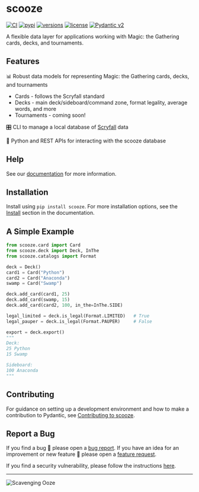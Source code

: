 # scooze

[![CI](https://img.shields.io/github/actions/workflow/status/arcavios/scooze/pytest.yml?branch=dev&logo=github&label=CI)](https://github.com/arcavios/scooze/actions?query=event%3Apush+branch%3Adev+workflow%3Apytest)
[![pypi](https://img.shields.io/pypi/v/scooze.svg)](https://pypi.python.org/pypi/scooze)
[![versions](https://img.shields.io/pypi/pyversions/scooze.svg)](https://github.com/arcavios/scooze)
[![license](https://img.shields.io/github/license/arcavios/scooze.svg)](https://github.com/arcavios/scooze/blob/dev/LICENSE)
[![Pydantic v2](https://img.shields.io/endpoint?url=https://raw.githubusercontent.com/pydantic/pydantic/main/docs/badge/v2.json)](https://pydantic.dev)
<!-- TODO(#258): Add LICENSE badge -->

A flexible data layer for applications working with Magic: the Gathering cards, decks, and tournaments.

## Features

📊 Robust data models for representing Magic: the Gathering cards, decks, and tournaments

- Cards - follows the Scryfall standard
- Decks - main deck/sideboard/command zone, format legality, average words, and more
- Tournaments - coming soon!

🎛️ CLI to manage a local database of [Scryfall](https://scryfall.com/docs/api/bulk-data) data

🐍 Python and REST APIs for interacting with the scooze database

## Help

See our [documentation](https://scooze.readthedocs.io/en/latest) for more information.

## Installation

Install using `pip install scooze`. For more installation options, see the [Install](https://scooze.readthedocs.io/en/latest/installation) section in the documentation.

## A Simple Example

``` python
from scooze.card import Card
from scooze.deck import Deck, InThe
from scooze.catalogs import Format

deck = Deck()
card1 = Card("Python")
card2 = Card("Anaconda")
swamp = Card("Swamp")

deck.add_card(card1, 25)
deck.add_card(swamp, 15)
deck.add_card(card2, 100, in_the=InThe.SIDE)

legal_limited = deck.is_legal(Format.LIMITED)   # True
legal_pauper = deck.is_legal(Format.PAUPER)     # False

export = deck.export()
"""
Deck:
25 Python
15 Swamp

Sideboard:
100 Anaconda
"""
```

## Contributing

For guidance on setting up a development environment and how to make a contribution to Pydantic, see [Contributing to scooze](https://scooze.readthedocs.io/en/latest/contributing).

## Report a Bug

If you find a bug 🐛 please open a [bug report](https://github.com/arcavios/scooze/issues/new?assignees=&labels=bug&template=bug_report.md&title=). If you have an idea for an improvement or new feature 🚀 please open a [feature request](https://github.com/arcavios/scooze/issues/new?assignees=&labels=enhancement&template=feature_request.md&title=).

If you find a security vulnerability, please follow the instructions [here](https://github.com/arcavios/scooze/security/policy).

---

![Scavenging Ooze](https://cards.scryfall.io/large/front/4/8/487116ab-b885-406b-aa54-56cb67eb3ca5.jpg?1594737205)
